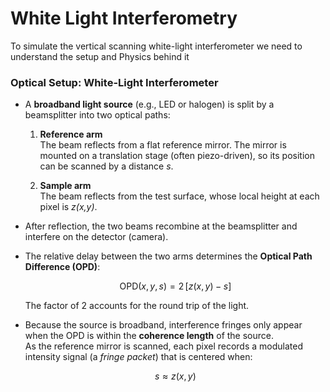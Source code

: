 # White Light Interferometry
To simulate the vertical scanning white-light interferometer we need to understand the setup and Physics behind it
### Optical Setup: White-Light Interferometer

- A **broadband light source** (e.g., LED or halogen) is split by a beamsplitter into two optical paths:

  1. **Reference arm**  
     The beam reflects from a flat reference mirror. The mirror is mounted on a translation stage (often piezo-driven), so its position can be scanned by a distance *s*.  

  2. **Sample arm**  
     The beam reflects from the test surface, whose local height at each pixel is *z(x,y)*.

- After reflection, the two beams recombine at the beamsplitter and interfere on the detector (camera).

- The relative delay between the two arms determines the **Optical Path Difference (OPD)**:

  $$
  \text{OPD}(x,y,s) = 2 \,[z(x,y) - s]
  $$

  The factor of 2 accounts for the round trip of the light.

- Because the source is broadband, interference fringes only appear when the OPD is within the **coherence length** of the source.  
  As the reference mirror is scanned, each pixel records a modulated intensity signal (a *fringe packet*) that is centered when:

  $$
  s \approx z(x,y)
  $$
